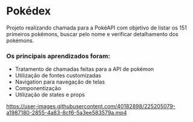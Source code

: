 # Pokédex

Projeto realizando chamada para a PokéAPI com objetivo de listar os 151 primeiros pokémons, buscar pelo nome e verificar detalhamento dos pokémons.

### Os principais aprendizados foram:

- Tratamento de chamadas feitas para a API de pokémon
- Utilização de fontes customizadas
- Navigation para navegação de telas
- Componentização
- Utilização de states e props



https://user-images.githubusercontent.com/40182898/225205079-a1987180-2855-4a83-8cf6-5a3ee583579a.mp4
